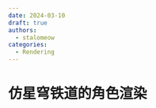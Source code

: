 ```yaml
---
date: 2024-03-10
draft: true
authors:
  - stalomeow
categories:
  - Rendering
---
```


# 仿星穹铁道的角色渲染

<!-- more -->
